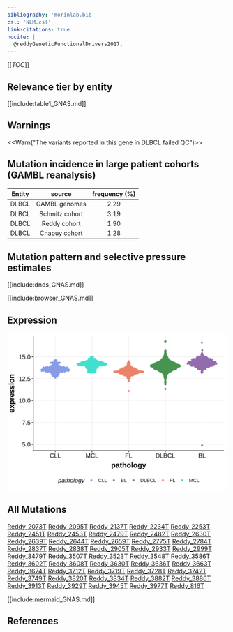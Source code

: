 ```yaml
---
bibliography: 'morinlab.bib'
csl: 'NLM.csl'
link-citations: true
nocite: |
  @reddyGeneticFunctionalDrivers2017, 
---
```

[[_TOC_]]



## Relevance tier by entity

[[include:table1_GNAS.md]]

## Warnings

<<Warn("The variants reported in this gene in DLBCL failed QC")>>

## Mutation incidence in large patient cohorts (GAMBL reanalysis)

|Entity|source        |frequency (%)|
|:------:|:--------------:|:-------------:|
|DLBCL |GAMBL genomes |2.29         |
|DLBCL |Schmitz cohort|3.19         |
|DLBCL |Reddy cohort  |1.90         |
|DLBCL |Chapuy cohort |1.28         |

## Mutation pattern and selective pressure estimates

[[include:dnds_GNAS.md]]




[[include:browser_GNAS.md]]

## Expression
![](images/gene_expression/GNAS_by_pathology.svg)
<!-- ORIGIN: reddyGeneticFunctionalDrivers2017 -->
<!-- DLBCL: reddyGeneticFunctionalDrivers2017 -->

## All Mutations

[Reddy_2073T](https://www.bcgsc.ca/downloads/morinlab/GAMBL/Reddy/igv_reports/Reddy_2073T.html)
[Reddy_2095T](https://www.bcgsc.ca/downloads/morinlab/GAMBL/Reddy/igv_reports/Reddy_2095T.html)
[Reddy_2137T](https://www.bcgsc.ca/downloads/morinlab/GAMBL/Reddy/igv_reports/Reddy_2137T.html)
[Reddy_2234T](https://www.bcgsc.ca/downloads/morinlab/GAMBL/Reddy/igv_reports/Reddy_2234T.html)
[Reddy_2253T](https://www.bcgsc.ca/downloads/morinlab/GAMBL/Reddy/igv_reports/Reddy_2253T.html)
[Reddy_2451T](https://www.bcgsc.ca/downloads/morinlab/GAMBL/Reddy/igv_reports/Reddy_2451T.html)
[Reddy_2453T](https://www.bcgsc.ca/downloads/morinlab/GAMBL/Reddy/igv_reports/Reddy_2453T.html)
[Reddy_2479T](https://www.bcgsc.ca/downloads/morinlab/GAMBL/Reddy/igv_reports/Reddy_2479T.html)
[Reddy_2482T](https://www.bcgsc.ca/downloads/morinlab/GAMBL/Reddy/igv_reports/Reddy_2482T.html)
[Reddy_2630T](https://www.bcgsc.ca/downloads/morinlab/GAMBL/Reddy/igv_reports/Reddy_2630T.html)
[Reddy_2639T](https://www.bcgsc.ca/downloads/morinlab/GAMBL/Reddy/igv_reports/Reddy_2639T.html)
[Reddy_2644T](https://www.bcgsc.ca/downloads/morinlab/GAMBL/Reddy/igv_reports/Reddy_2644T.html)
[Reddy_2659T](https://www.bcgsc.ca/downloads/morinlab/GAMBL/Reddy/igv_reports/Reddy_2659T.html)
[Reddy_2775T](https://www.bcgsc.ca/downloads/morinlab/GAMBL/Reddy/igv_reports/Reddy_2775T.html)
[Reddy_2784T](https://www.bcgsc.ca/downloads/morinlab/GAMBL/Reddy/igv_reports/Reddy_2784T.html)
[Reddy_2837T](https://www.bcgsc.ca/downloads/morinlab/GAMBL/Reddy/igv_reports/Reddy_2837T.html)
[Reddy_2838T](https://www.bcgsc.ca/downloads/morinlab/GAMBL/Reddy/igv_reports/Reddy_2838T.html)
[Reddy_2905T](https://www.bcgsc.ca/downloads/morinlab/GAMBL/Reddy/igv_reports/Reddy_2905T.html)
[Reddy_2933T](https://www.bcgsc.ca/downloads/morinlab/GAMBL/Reddy/igv_reports/Reddy_2933T.html)
[Reddy_2999T](https://www.bcgsc.ca/downloads/morinlab/GAMBL/Reddy/igv_reports/Reddy_2999T.html)
[Reddy_3479T](https://www.bcgsc.ca/downloads/morinlab/GAMBL/Reddy/igv_reports/Reddy_3479T.html)
[Reddy_3507T](https://www.bcgsc.ca/downloads/morinlab/GAMBL/Reddy/igv_reports/Reddy_3507T.html)
[Reddy_3523T](https://www.bcgsc.ca/downloads/morinlab/GAMBL/Reddy/igv_reports/Reddy_3523T.html)
[Reddy_3548T](https://www.bcgsc.ca/downloads/morinlab/GAMBL/Reddy/igv_reports/Reddy_3548T.html)
[Reddy_3586T](https://www.bcgsc.ca/downloads/morinlab/GAMBL/Reddy/igv_reports/Reddy_3586T.html)
[Reddy_3602T](https://www.bcgsc.ca/downloads/morinlab/GAMBL/Reddy/igv_reports/Reddy_3602T.html)
[Reddy_3608T](https://www.bcgsc.ca/downloads/morinlab/GAMBL/Reddy/igv_reports/Reddy_3608T.html)
[Reddy_3630T](https://www.bcgsc.ca/downloads/morinlab/GAMBL/Reddy/igv_reports/Reddy_3630T.html)
[Reddy_3636T](https://www.bcgsc.ca/downloads/morinlab/GAMBL/Reddy/igv_reports/Reddy_3636T.html)
[Reddy_3663T](https://www.bcgsc.ca/downloads/morinlab/GAMBL/Reddy/igv_reports/Reddy_3663T.html)
[Reddy_3674T](https://www.bcgsc.ca/downloads/morinlab/GAMBL/Reddy/igv_reports/Reddy_3674T.html)
[Reddy_3712T](https://www.bcgsc.ca/downloads/morinlab/GAMBL/Reddy/igv_reports/Reddy_3712T.html)
[Reddy_3719T](https://www.bcgsc.ca/downloads/morinlab/GAMBL/Reddy/igv_reports/Reddy_3719T.html)
[Reddy_3728T](https://www.bcgsc.ca/downloads/morinlab/GAMBL/Reddy/igv_reports/Reddy_3728T.html)
[Reddy_3742T](https://www.bcgsc.ca/downloads/morinlab/GAMBL/Reddy/igv_reports/Reddy_3742T.html)
[Reddy_3749T](https://www.bcgsc.ca/downloads/morinlab/GAMBL/Reddy/igv_reports/Reddy_3749T.html)
[Reddy_3820T](https://www.bcgsc.ca/downloads/morinlab/GAMBL/Reddy/igv_reports/Reddy_3820T.html)
[Reddy_3834T](https://www.bcgsc.ca/downloads/morinlab/GAMBL/Reddy/igv_reports/Reddy_3834T.html)
[Reddy_3882T](https://www.bcgsc.ca/downloads/morinlab/GAMBL/Reddy/igv_reports/Reddy_3882T.html)
[Reddy_3886T](https://www.bcgsc.ca/downloads/morinlab/GAMBL/Reddy/igv_reports/Reddy_3886T.html)
[Reddy_3913T](https://www.bcgsc.ca/downloads/morinlab/GAMBL/Reddy/igv_reports/Reddy_3913T.html)
[Reddy_3929T](https://www.bcgsc.ca/downloads/morinlab/GAMBL/Reddy/igv_reports/Reddy_3929T.html)
[Reddy_3945T](https://www.bcgsc.ca/downloads/morinlab/GAMBL/Reddy/igv_reports/Reddy_3945T.html)
[Reddy_3977T](https://www.bcgsc.ca/downloads/morinlab/GAMBL/Reddy/igv_reports/Reddy_3977T.html)
[Reddy_816T](https://www.bcgsc.ca/downloads/morinlab/GAMBL/Reddy/igv_reports/Reddy_816T.html)

[[include:mermaid_GNAS.md]]

## References


